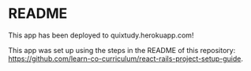 # README

This app has been deployed to quixtudy.herokuapp.com!

This app was set up using the steps in the README of this repository: https://github.com/learn-co-curriculum/react-rails-project-setup-guide.

